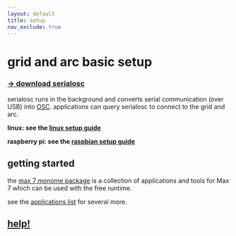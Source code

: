 ```yaml
---
layout: default
title: setup
nav_exclude: true
---
```



# grid and arc basic setup

### [&rarr; download serialosc](https://github.com/monome/serialosc/releases/latest)

serialosc runs in the background and converts serial communication (over USB) into [OSC](/docs/serialosc/osc). applications can query serialosc to connect to the grid and arc.

**linux: see the [linux setup guide](/docs/serialosc/linux)**

**raspberry pi: see the [raspbian setup guide](/docs/serialosc/raspbian)**

## getting started

the [max 7 monome package](/docs/grid/app/package) is a collection of applications and tools for Max 7 which can be used with the free runtime.

see the [applications list](/docs/grid/app) for several more.

## [help!](/docs/help)
